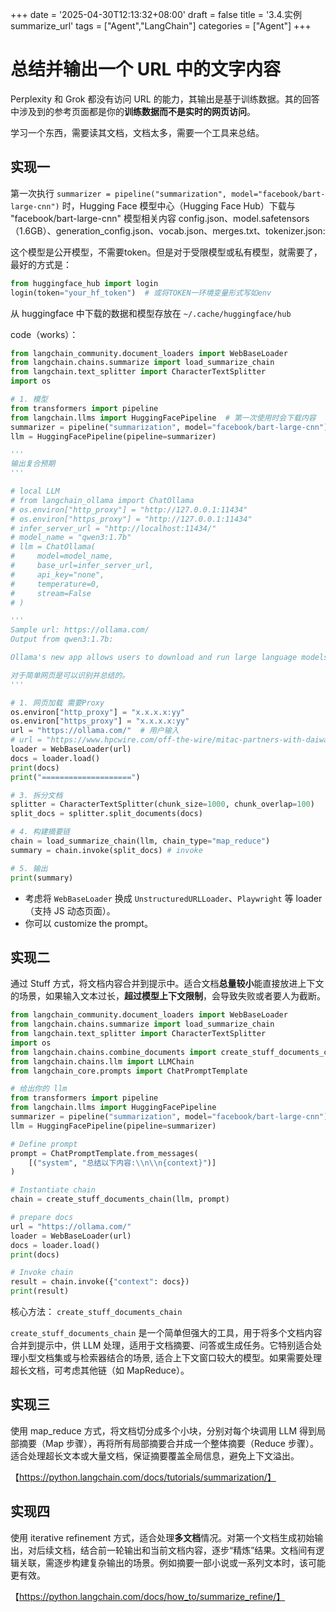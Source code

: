 +++
date = '2025-04-30T12:13:32+08:00'
draft = false
title = '3.4.实例summarize_url'
tags = ["Agent","LangChain"]
categories = ["Agent"]
+++



# 总结并输出一个 URL 中的文字内容

Perplexity 和 Grok 都没有访问 URL 的能力，其输出是基于训练数据。其的回答中涉及到的参考页面都是你的**训练数据而不是实时的网页访问**。

学习一个东西，需要读其文档，文档太多，需要一个工具来总结。

## 实现一

第一次执行 `summarizer = pipeline("summarization", model="facebook/bart-large-cnn")` 时，Hugging Face 模型中心（Hugging Face Hub）下载与 "facebook/bart-large-cnn" 模型相关内容 config.json、model.safetensors（1.6GB）、generation_config.json、vocab.json、merges.txt、tokenizer.json: 

这个模型是公开模型，不需要token。但是对于受限模型或私有模型，就需要了，最好的方式是：

~~~py
from huggingface_hub import login
login(token="your_hf_token")  # 或将TOKEN一环境变量形式写如env
~~~

从 huggingface 中下载的数据和模型存放在 `~/.cache/huggingface/hub`

code（works）：
~~~py
from langchain_community.document_loaders import WebBaseLoader
from langchain.chains.summarize import load_summarize_chain
from langchain.text_splitter import CharacterTextSplitter
import os

# 1. 模型
from transformers import pipeline
from langchain.llms import HuggingFacePipeline  # 第一次使用时会下载内容
summarizer = pipeline("summarization", model="facebook/bart-large-cnn")  # 由 Facebook 开发的 BART 模型，专门为文本摘要任务优化
llm = HuggingFacePipeline(pipeline=summarizer)

'''
输出复合预期
'''

# local LLM
# from langchain_ollama import ChatOllama
# os.environ["http_proxy"] = "http://127.0.0.1:11434"
# os.environ["https_proxy"] = "http://127.0.0.1:11434"
# infer_server_url = "http://localhost:11434/"
# model_name = "qwen3:1.7b"
# llm = ChatOllama(
#     model=model_name,
#     base_url=infer_server_url,
#     api_key="none",
#     temperature=0,
#     stream=False
# )

'''
Sample url: https://ollama.com/
Output from qwen3:1.7b: 

Ollama's new app allows users to download and run large language models like DeepSeek-R1, Qwen 3, and Gemma 3 on macOS, Windows, and Linux, with features including model exploration, download, and access to resources like the blog, docs, GitHub, Discord, and X (Twitter). © 2025 Ollama Inc.

对于简单网页是可以识别并总结的。
'''

# 1. 网页加载 需要Proxy
os.environ["http_proxy"] = "x.x.x.x:yy"
os.environ["https_proxy"] = "x.x.x.x:yy"
url = "https://ollama.com/"  # 用户输入
# url = "https://www.hpcwire.com/off-the-wire/mitac-partners-with-daiwabo-to-expand-server-distribution-across-japan/?utm_source=twitter&utm_medium=social&utm_term=hpcwire&utm_content=0ca462ed-d256-453f-924d-49a1d20354c1"
loader = WebBaseLoader(url)
docs = loader.load()
print(docs)
print("====================")

# 3. 拆分文档
splitter = CharacterTextSplitter(chunk_size=1000, chunk_overlap=100)
split_docs = splitter.split_documents(docs)

# 4. 构建摘要链
chain = load_summarize_chain(llm, chain_type="map_reduce")
summary = chain.invoke(split_docs) # invoke

# 5. 输出
print(summary)

~~~

- 考虑将 `WebBaseLoader` 换成 `UnstructuredURLLoader`、`Playwright` 等 loader（支持 JS 动态页面）。
- 你可以 customize the prompt。


## 实现二

通过 Stuff 方式，将文档内容合并到提示中。适合文档**总量较小**能直接放进上下文的场景，如果输入文本过长，**超过模型上下文限制**，会导致失败或者要人为截断。

~~~py
from langchain_community.document_loaders import WebBaseLoader
from langchain.chains.summarize import load_summarize_chain
from langchain.text_splitter import CharacterTextSplitter
import os
from langchain.chains.combine_documents import create_stuff_documents_chain
from langchain.chains.llm import LLMChain
from langchain_core.prompts import ChatPromptTemplate

# 给出你的 llm
from transformers import pipeline
from langchain.llms import HuggingFacePipeline
summarizer = pipeline("summarization", model="facebook/bart-large-cnn")  # BART 模型，专门为文本摘要任务优化
llm = HuggingFacePipeline(pipeline=summarizer)

# Define prompt
prompt = ChatPromptTemplate.from_messages(
    [("system", "总结以下内容:\\n\\n{context}")]
)

# Instantiate chain
chain = create_stuff_documents_chain(llm, prompt)

# prepare docs
url = "https://ollama.com/"
loader = WebBaseLoader(url)
docs = loader.load()
print(docs)

# Invoke chain
result = chain.invoke({"context": docs})
print(result)
~~~

核心方法： `create_stuff_documents_chain`

`create_stuff_documents_chain` 是一个简单但强大的工具，用于将多个文档内容合并到提示中，供 LLM 处理，适用于文档摘要、问答或生成任务。它特别适合处理小型文档集或与检索器结合的场景, 适合上下文窗口较大的模型。如果需要处理超长文档，可考虑其他链（如 MapReduce）。


## 实现三

使用 map_reduce 方式，将文档切分成多个小块，分别对每个块调用 LLM 得到局部摘要（Map 步骤），再将所有局部摘要合并成一个整体摘要（Reduce 步骤）。适合处理超长文本或大量文档，保证摘要覆盖全局信息，避免上下文溢出。

【https://python.langchain.com/docs/tutorials/summarization/】


## 实现四

使用 iterative refinement 方式，适合处理**多文档**情况。对第一个文档生成初始输出，对后续文档，结合前一轮输出和当前文档内容，逐步“精炼”结果。文档间有逻辑关联，需逐步构建复杂输出的场景。例如摘要一部小说或一系列文本时，该可能更有效。

【https://python.langchain.com/docs/how_to/summarize_refine/】


